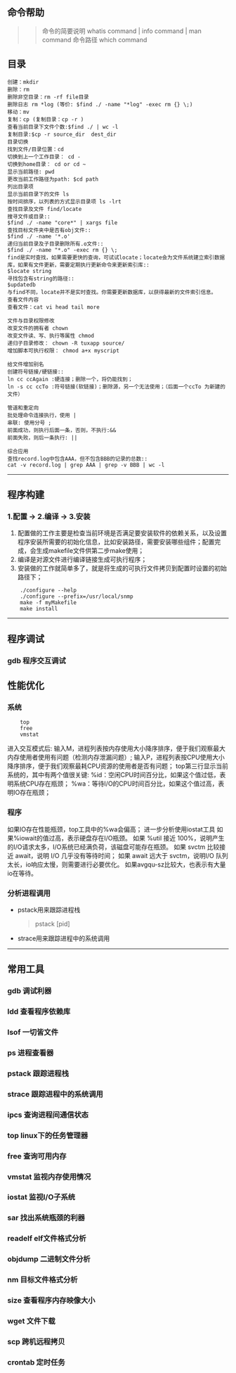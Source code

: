 ## 命令帮助
>> 命令的简要说明 whatis command | info command | man command
>> 命令路径 which command

## 目录
```
创建：mkdir
删除：rm
删除非空目录：rm -rf file目录
删除日志 rm *log (等价: $find ./ -name "*log" -exec rm {} \;)
移动：mv
复制：cp (复制目录：cp -r )
查看当前目录下文件个数:$find ./ | wc -l
复制目录:$cp -r source_dir  dest_dir
目录切换
找到文件/目录位置：cd
切换到上一个工作目录： cd -
切换到home目录： cd or cd ~
显示当前路径: pwd
更改当前工作路径为path: $cd path
列出目录项
显示当前目录下的文件 ls
按时间排序，以列表的方式显示目录项 ls -lrt
查找目录及文件 find/locate
搜寻文件或目录::
$find ./ -name "core*" | xargs file
查找目标文件夹中是否有obj文件::
$find ./ -name '*.o'
递归当前目录及子目录删除所有.o文件::
$find ./ -name "*.o" -exec rm {} \;
find是实时查找，如果需要更快的查询，可试试locate；locate会为文件系统建立索引数据库，如果有文件更新，需要定期执行更新命令来更新索引库::
$locate string
寻找包含有string的路径::
$updatedb
与find不同，locate并不是实时查找。你需要更新数据库，以获得最新的文件索引信息。
查看文件内容
查看文件：cat vi head tail more

文件与目录权限修改
改变文件的拥有者 chown
改变文件读、写、执行等属性 chmod
递归子目录修改： chown -R tuxapp source/
增加脚本可执行权限： chmod a+x myscript

给文件增加别名
创建符号链接/硬链接::
ln cc ccAgain :硬连接；删除一个，将仍能找到；
ln -s cc ccTo :符号链接(软链接)；删除源，另一个无法使用；（后面一个ccTo 为新建的文件）

管道和重定向
批处理命令连接执行，使用 |
串联: 使用分号 ;
前面成功，则执行后面一条，否则，不执行:&&
前面失败，则后一条执行: ||

综合应用
查找record.log中包含AAA，但不包含BBB的记录的总数::
cat -v record.log | grep AAA | grep -v BBB | wc -l
```

---------
## 程序构建
### 1.配置 -> 2.编译 -> 3.安装
1. 配置做的工作主要是检查当前环境是否满足要安装软件的依赖关系，以及设置程序安装所需要的初始化信息，比如安装路径，需要安装哪些组件；配置完成，会生成makefile文件供第二步make使用；
2. 编译是对源文件进行编译链接生成可执行程序；
3. 安装做的工作就简单多了，就是将生成的可执行文件拷贝到配置时设置的初始路径下；

```
    ./configure --help
    ./configure --prefix=/usr/local/snmp
    make -f myMakefile
    make install
```

---------
## 程序调试
### gdb 程序交互调试
## 性能优化
### 系统
```
    top
    free
    vmstat
```
进入交互模式后:
输入M，进程列表按内存使用大小降序排序，便于我们观察最大内存使用者使用有问题（检测内存泄漏问题）;
输入P，进程列表按CPU使用大小降序排序，便于我们观察最耗CPU资源的使用者是否有问题；
top第三行显示当前系统的，其中有两个值很关键:
%id：空闲CPU时间百分比，如果这个值过低，表明系统CPU存在瓶颈；
%wa：等待I/O的CPU时间百分比，如果这个值过高，表明IO存在瓶颈；

### 程序
如果IO存在性能瓶颈，top工具中的%wa会偏高；
进一步分析使用iostat工具
如果%iowait的值过高，表示硬盘存在I/O瓶颈。
如果 %util 接近 100%，说明产生的I/O请求太多，I/O系统已经满负荷，该磁盘可能存在瓶颈。
如果 svctm 比较接近 await，说明 I/O 几乎没有等待时间；
如果 await 远大于 svctm，说明I/O 队列太长，io响应太慢，则需要进行必要优化。
如果avgqu-sz比较大，也表示有大量io在等待。

### 分析进程调用
- pstack用来跟踪进程栈
    > pstack [pid]
- strace用来跟踪进程中的系统调用

-------
## 常用工具

### gdb 调试利器

### ldd 查看程序依赖库

### lsof 一切皆文件

### ps 进程查看器

### pstack 跟踪进程栈

### strace 跟踪进程中的系统调用

### ipcs 查询进程间通信状态

### top linux下的任务管理器

### free 查询可用内存

### vmstat 监视内存使用情况

### iostat 监视I/O子系统

### sar 找出系统瓶颈的利器

### readelf elf文件格式分析

### objdump 二进制文件分析

### nm 目标文件格式分析

### size 查看程序内存映像大小

### wget 文件下载

### scp 跨机远程拷贝

### crontab 定时任务

